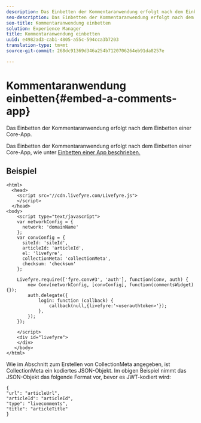 ```yaml
---
description: Das Einbetten der Kommentaranwendung erfolgt nach dem Einbetten einer Core-App.
seo-description: Das Einbetten der Kommentaranwendung erfolgt nach dem Einbetten einer Core-App.
seo-title: Kommentaranwendung einbetten
solution: Experience Manager
title: Kommentaranwendung einbetten
uuid: e4982ad3-cab1-4805-a55c-594cca3b7203
translation-type: tm+mt
source-git-commit: 268dc91369d346a254b7120706264eb91da8257e

---
```



# Kommentaranwendung einbetten{#embed-a-comments-app}

Das Einbetten der Kommentaranwendung erfolgt nach dem Einbetten einer Core-App.

Das Einbetten der Kommentaranwendung erfolgt nach dem Einbetten einer Core-App, wie unter [Einbetten einer App beschrieben.](/help/implementation/c-getting-started/c-implementation-process/c-using-livefyre.js-to-create-customize-and-use-apps-on-your-site.md)

## Beispiel 

```
<html> 
  <head> 
    <script src="//cdn.livefyre.com/Livefyre.js"> 
    </script> 
  </head> 
<body> 
    <script type="text/javascript"> 
    var networkConfig = { 
      network: 'domainName' 
    }; 
    var convConfig = { 
      siteId: 'siteId', 
      articleId: 'articleId', 
      el: 'livefyre', 
      collectionMeta: 'collectionMeta', 
      checksum: 'checksum' 
    }; 
    
    Livefyre.require(['fyre.conv#3', 'auth'], function(Conv, auth) { 
        new Conv(networkConfig, [convConfig], function(commentsWidget) {}); 
        auth.delegate({ 
            login: function (callback) { 
                callback(null,{livefyre:'<userauthtoken>'}); 
            }, 
        }); 
    }); 
  
    </script> 
    <div id="livefyre"> 
    </div> 
   </body> 
</html>
```

Wie im Abschnitt zum Erstellen von CollectionMeta angegeben, ist CollectionMeta ein kodiertes JSON-Objekt. Im obigen Beispiel nimmt das JSON-Objekt das folgende Format vor, bevor es JWT-kodiert wird:

```
{ 
"url": "articleUrl",  
"articleId": "articleId",  
"type": "livecomments",  
"title": "articleTitle" 
}
```

